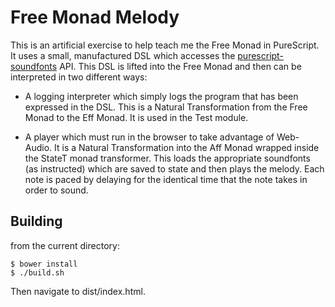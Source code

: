 Free Monad Melody
=================

This is an artificial exercise to help teach me the Free Monad in PureScript.  It uses a small, manufactured DSL which accesses the [purescript-soundfonts](https://github.com/newlandsvalley/purescript-soundfonts) API. This DSL is lifted into the Free Monad and then can be interpreted in two different ways:

*  A logging interpreter which simply logs the program that has been expressed in the DSL. This is a Natural Transformation from the Free Monad to the Eff Monad. It is used in the Test module.
 
*  A player which must run in the browser to take advantage of Web-Audio.  It is a Natural Transformation into the Aff Monad wrapped inside the StateT monad transformer. This loads the appropriate soundfonts (as instructed) which are saved to state and then plays the melody.  Each note is paced by delaying for the identical time that the note takes in order to sound. 

Building
--------

from the current directory:

    $ bower install
    $ ./build.sh
    
Then navigate to dist/index.html.